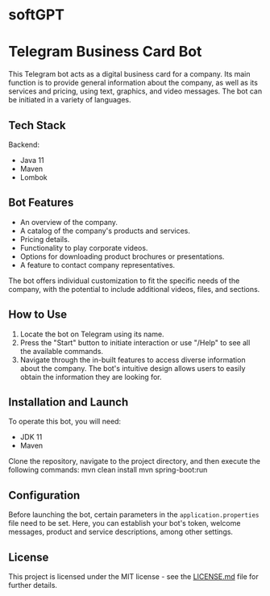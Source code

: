 # softGPT

# Telegram Business Card Bot
This Telegram bot acts as a digital business card for a company. 
Its main function is to provide general information about the company, as well as its services and pricing, 
using text, graphics, and video messages. The bot can be initiated in a variety of languages.

## Tech Stack
Backend:
- Java 11
- Maven
- Lombok

## Bot Features
- An overview of the company.
- A catalog of the company's products and services.
- Pricing details.
- Functionality to play corporate videos.
- Options for downloading product brochures or presentations.
- A feature to contact company representatives.
  
The bot offers individual customization to fit the specific needs of the company, with the potential to include additional videos, files, and sections.

## How to Use
1. Locate the bot on Telegram using its name.
2. Press the "Start" button to initiate interaction or use "/Help" to see all the available commands.
3. Navigate through the in-built features to access diverse information about the company.
   The bot's intuitive design allows users to easily obtain the information they are looking for.

## Installation and Launch
To operate this bot, you will need:
- JDK 11
- Maven
  
Clone the repository, navigate to the project directory, and then execute the following commands:
  mvn clean install
  mvn spring-boot:run

## Configuration
Before launching the bot, certain parameters in the `application.properties` file need to be set. Here, you can establish your bot's token, welcome messages, product and service descriptions, among other settings.

## License
This project is licensed under the MIT license - see the [LICENSE.md](LICENSE.md) file for further details.
